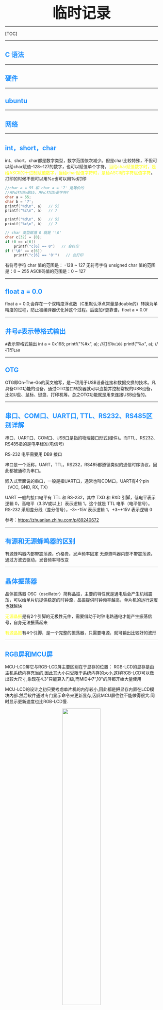 
 <font size="7"><center>**临时记录**</center></font>
___

[TOC]

___

## <font color="1E90FF">C 语法</font>

____________________________________

## <font color="1E90FF">硬件</font>

____________________________________

## <font color="1E90FF">ubuntu</font>

____________________________________

## <font color="1E90FF">网络</font>

____________________________________

## <font color="1E90FF">int，short，char</font>

int、short、char都是数字类型，数字范围依次减少。但是char比较特殊，不但可以给char赋值-128~127的数字，也可以赋值单个字符。<font color="yellow">当给char赋值数字时，是给ASCII的十进制赋值数字，当给char赋值字符时，是给ASCII的字符赋值字符</font>。打印的时候不但可以用%c也可以用%d打印

```C
//char a = 55 和 char a = '7' 是等价的
//用%d打印a是55，用%c打印a是字符7
char a = 55;
char b = '7';
printf("%d\n", a)   // 55
printf("%c\n", a)   // 7

printf("%d\n", b)   // 55
printf("%c\n", b)   // 7

// char 类型赋值 0 就是 '\0'
char c[32] = {0};
if (0 == c[6])
    printf("c[6] == 0")   // 会打印
if ('\0' == c[6])
    printf("c[6] == '0'")   // 会打印
```

有符号字符 char 值的范围是： -128 ~ 127
无符号字符 unsigned char 值的范围是：0 ~ 255
ASCII码值的范围是：0 ~ 127

___

## <font color="1E90FF">float a = 0.0</font>

float a = 0.0;会存在一个双精度浮点数（C里默认浮点常量是double的）转换为单精度的过程，防止被编译器优化掉这个过程。后面加`f`更靠谱，float a = 0.0f
___

## <font color="1E90FF">井号`#`表示带格式输出</font>

`#`表示带格式输出
int a = 0x168;
printf("%#x", a); //打印`0x168`
printf("%x", a);  //打印`168`
___

## <font color="1E90FF">OTG</font>
OTG即On-The-Go的英文缩写，是一项用于USB设备连接和数据交换的技术。凡具备OTG功能的设备，通过OTG接口转换器就可以连接并控制常规的USB设备，比如U盘、鼠标、键盘、打印机等。总之OTG功能就是用来连接USB设备的。
___

## <font color="1E90FF">串口、COM口、UART口, TTL、RS232、RS485区别详解</font>

串口、UART口、COM口、USB口是指的物理接口形式(硬件)。而TTL、RS232、RS485指的是电平标准(电信号)

RS-232 电平需要用 DB9 接口

串口是一个泛称，UART，TTL，RS232，RS485都遵循类似的通信时序协议，因此都被通称为串口。

嵌入式里面说的串口，一般是指UART口，通常也叫COM口。UART有4个pin（VCC, GND, RX, TX）

UART 一般的接口电平有 TTL 和 RS-232，其中 TXD 和 RXD 引脚，低电平表示逻辑 0，高电平（3.3V或以上）表示逻辑 1，这个就是 TTL 电平（电平信号）。RS-232 采用差分线（差分信号），-3~-15V 表示逻辑 1，+3~+15V 表示逻辑 0

参考：<https://zhuanlan.zhihu.com/p/89240672>
___

## <font color="1E90FF">有源和无源蜂鸣器的区别</font>

有源蜂鸣器内部带震荡源，价格贵，发声频率固定
无源蜂鸣器内部不带震荡源，通过方波去驱动，发音频率可改变
___

## <font color="1E90FF">晶体振荡器</font>

晶体振荡器 OSC（oscillator）简称晶振，主要的特性就是通电后会产生机械震荡，可以给单片机提供稳定的时钟源，晶振提供时钟频率越高，单片机的运行速度也就越快

<font color="yellow">无源晶振</font>是有2个引脚的无极性元件，需要借助于时钟电路通电才能产生振荡信号，自身无法振荡起来

<font color="yellow">有源晶振</font>有4个引脚，是一个完整的振荡器，只需要电源，就可输出比较好的波形
___

## <font color="1E90FF">RGB屏和MCU屏</font>

MCU-LCD屏它与RGB-LCD屏主要区别在于显存的位置：
RGB-LCD的显存是由主机系统内存充当的,因此其大小只受限于系统内存的大小,这样RGB-LCD可以做出较大尺寸,象现在4.3"只能算入门级,而MID中7",10"的屏都开始大量使用

MCU-LCD的设计之初只要考虑单片机的内存较小,因此都是把显存内置在LCD模块内部.然后软件通过专门显示命令来更新显存,因此MCU屏往往不能做得很大.同时显示更新速度也比RGB-LCD慢.

<div align=center><img src="img/2023-06-30-12-40-29.png" width="50%"></div>

<div align=center><img src="img/2023-06-30-12-39-54.png" width="50%"></div>

MCU-LCD屏它与RGB-LCD屏量示数据传输模式也有差别：
        RGB屏只需显存组织好数据。启动显示后。LCD-DMA会自动把显存通过RGB接口送到LCM。
        MCU屏则需要发送画点的命令来修改MCU内部RAM。（即不能直接MCU屏RAM）所以RGB显示速度明显比MCU快,而且播放视频方面,MCU-LCD也比较慢.



参考：<https://blog.csdn.net/vrk731/article/details/85221189>
___

## <font color="1E90FF">上/下拉电阻</font>

上拉电阻就是接一个电阻后再接到VCC上，从而将a点拉成高电平。若按键开启，则a点为低电平。这样就可以确定a点的电平高低了

电路中加上拉电阻或下拉电阻的目的是确定某个状态电路中的高电平或低电平。简单来说，电源到器件引脚上的电阻叫上拉电阻，<font color="yellow">作用是平时使用该引脚为高电平</font>；地到器件引脚的电阻叫下拉电阻，<font color="yellow">作用是平时使该引脚为低电平</font>

不接上/下拉电阻，则称为悬空

<div align=center><img src="img/2023-06-30-21-37-37.png" width="30%"></div>

___

## <font color="1E90FF">三极管</font>

<div align=center><img src="img/2023-06-30-21-45-19.png" width="40%"></div>

NPN是基极电压大于(击穿)发射极时流通
PNP是发射极电压大于(击穿)基极时流通
基极 + 集电极 = 发射极
P：positive 正极
N：negative 负极

<div align=center><img src="img/2023-06-30-21-46-18.png" width="60%"></div>

___

## <font color="1E90FF">万用表</font>

V 为测电压
Ω 为测电阻。压下黄色按键，若电阻为 0 则万用表报警，说明电路是接通的
___

## <font color="1E90FF">推挽输出和开漏输出</font>

推挽输出（Push-Pull Output）：的特点是可以真正的输出高电平和低电平，且这两种电平都具有驱动能力。输出多少伏就是多少伏，不会减少

开漏输出（Open Drain Output）：开漏输出无法真正输出高电平，即高电平时没有驱动能力，需要借助外部上拉电阻完成对外驱动
___

## <font color="1E90FF">进制缩写</font>

O ：Octet， 八进制
B ：Binary， 二进制
H ：Hex， 十六进制
D ：Decimal， 十进制
___

## <font color="1E90FF">C调用C++函数</font>

用C++写的函数可以被C调用，原理就是用特定的符号声明该函数，让该函数用C编译器编译

```C++
//这里是头文件，当其他.cpp文件包含该头文件时就会将 func1 和 func2 函数用C编译器编译
#ifdef __cplusplus
extern "C" {
#endif
int func1(void);
int func2(void);
#ifdef __cplusplus
}
#endif
```

___

## <font color="1E90FF">使用函数获取堆内存方式</font>

```C
#include <stdio.h>
#include <stdlib.h>
#include <string.h>

//传入指针时只能改变解引用
void getmemory_error(char *p) {
    p = (char *)malloc(100);
}
//传入二重指针能改变原指针的值
void getmemory_ok(char **p) {
    *p = (char *)malloc(100);
}
//一般用此方式返回malloc内存
//函数结束时会释放栈区的p，堆区的首地址则返回
char *getmemory_yes(void) {
    char *p = (char *)malloc(100);
    return p;
}

int main(int argc, char *argv[])
{
    char *str;

//一、错误方式获取堆内存
    //相当于char *p = str;即让p指向str
    //然后p又指向了malloc,此时str什么都没得到
    getmemory_error(str);

//二、二重指针获取堆内存
    //将指针str的地址传入，函数里面就可以解引用二重指针来修改指针str的值了
    getmemory_ok(&str);
    strcpy(str, "china");
    printf("%s\n", str);    //china
    //清除堆内存数据"china"，但是堆内存地址一直都是存在的，且str还是指向该地址
    free(str);
    //虽然执行了free(str)，但是str还指向该堆内存的首地址，且该地址数据清零了，所以可以重复使用
    //但已经free了，就千万别再使用该地址了
    strcpy(str, "linux");
    printf("%s\n", str);    //linux

//三、使用return返回堆内存
    //一般用此方式返回malloc内存
    str = getmemory_yes();
    strcpy(str, "bhlk");
    printf("%s\n", str);    //bhlk

    return 0;
}
```

___

## <font color="1E90FF">extern</font>

其它文件使用全局变量时，需要用`extern`关键字声明全局变量

全局变量一定要定义在`.c`文件中

B要使用A的全局变量时，就在B的头文件中用`extern`关键字声明该全局变量
或者在`a.c`定义全局变量`int a;`，在`a.h`中用`extern int a;`声明，然后其它文件用`include`包含`a.h`头文件

`extern`声明全局结构体时，要包含结构体的成员定义（声明全局结构体时extern可以省略）

```C
// 声明不能赋值
extern int a;
```

```C
// main.c 文件定义全局结构体
struct test;
// main.h 文件声明全局结构体
#ifndef _MAIN_H_
#define _MAIN_H_
struct test {
    int b;
};
#endif
// b.c 文件 extern 全局结构体
extern struct test;
// b.h文件
#ifndef _B_H_
#define _B_H_
TODO
#endif

```

___

## <font color="1E90FF">时间函数</font>

```C
int main(int argc, char *argv[])
{
    time_t  time_now = 0;
    time_t  mktime_t = 0;
    char strftime_buf[64] = {0};
    struct tm *localtime_buf = NULL;
    struct tm *gmtime_buf = NULL;
    struct timeval gettimeofday_buf = {0};

    time(&time_now);
    localtime_buf = localtime(&time_now);
    gmtime_buf = gmtime(&time_now);
    mktime_t = mktime(localtime_buf);
    strftime(strftime_buf, sizeof(strftime_buf), "%Y-%m-%d", gmtime_buf);
    gettimeofday(&gettimeofday_buf, NULL);

    printf("time_now:%ld\n",  time_now);
    printf("mktime:%ld\n",  mktime_t);
    printf("year:%d, mon:%d\n", localtime_buf->tm_year+1900, localtime_buf->tm_mon+1);
    printf("year:%d, mon:%d\n", gmtime_buf->tm_year+1900, gmtime_buf->tm_mon+1);
    // strftime 函数可自定义时间格式
    printf("strftime_buf:%s\n", strftime_buf);
    // tv_sec == time_now == mktime_t 这三个变量的值是一样的
    printf("tv_sec:%ld, tv_usec:%ld\n", gettimeofday_buf.tv_sec, gettimeofday_buf.tv_usec);

    return 0;
}
```

___

## <font color="1E90FF">int 强制转化为 int *</font>

当`int`类型强制转化为`int *`时，`int *`的值和`int`是一样的，值一样，仅数据类型变了

```C
int a = 0x8000;
//相当于 (int *)0x8000
printf("%p\n", (int *)a);   //打印0x8000
```

___

## <font color="1E90FF">int的二进制位移</font>

```C
int a = 9;
register = a >> 15;  /* 设置寄存器的高16位 */
register = a << 15;  /* 设置寄存器的底16位 */
```

___

## <font color="1E90FF">中断的CPSR和SPSR寄存器</font>

在马上要跳转模式时，cpsr会将当前模式的数据保存给spsr，然后改变cpsr的M位，转到另一个模式。
例如：IRQ模式下将cpsr数据保存给IRQ模式下的spsr，然后改变cpsr的M位，转到SVC模式，处理完事件后又将cpsr数据保存给SVC模式下的spsr，然后改变cpsr的M位，转到IRQ模式，然后将IRQ模式下的spsr恢复给cpsr

>注意：cpsr寄存器只有唯一的一个，cpsr的M[4:0]位可以任意改变模式

___

## <font color="1E90FF">子网掩码</font>

IP地址中32位实际包含2部分，即IP地址 = 网络(段)地址 + 主机地址。子网掩码只有一个作用，就是将IP地址划分为网络地址和主机地址。子网掩码为1的部分表示网络地址，为0部分表示主机地址

如何判断2个IP地址是否在同一子网内 ？

1. 2个IP地址的网络地址必须相同（主机地址可以不同）那么就处于同一网络。
1. 网络标识 = IP地址 & 子网掩码。2个IP地址的网络标识一样，那么就处于同一网络。

如果子网掩码为255.255.0.0时，
192.168.1.102 & 255.255.255.0 = 192.168.1.0
192.168.1.253 & 255.255.255.0 = 192.168.1.0
以上两个地址处于同一网络/网段

192.168.1.4和192.168.12.5
如果子网掩码是255.255.255.0那么不在同一网段。如果子网掩码是255.255.0.0那么就在同一个网段

<font color="yellow">子网掩码为1的部分相同，为0的部分随意，则在同一网段</font>

___

## <font color="1E90FF">VMware/ubuntu</font>

**<font size="4" color="1E90FF">修改ubuntu主机名称</font>**

主机名存放在/etc/hostname文件中，修改主机名后重启系统后即可

**<font size="4" color="1E90FF">Alt + F7，拖动窗口</font>**

**<font size="4" color="1E90FF">ubuntu设置双网卡</font>**

虚拟机——设置——添加——网络适配器——桥接模式——编辑——虚拟机——更改设置——桥接连接至网卡1或网卡2——(后面步骤不要执行)(sudo dhclient(自动获取IP) 或 右上角关闭网络再打开网络)

如果网络连接不上了则恢复网络设置
windows搜索——"虚拟网络编辑器"——还原默认设置

___

## <font color="1E90FF">markdonw笔记规范</font>

1. 关键词用<font color="yellow">黄色高亮</font>
1. 两个段落之间用回车
1. 命令、变量、关键词、用字符串符号 `val_string`
1. 大章节前面要加中文数字且用2个#，小章节前面要加阿拉伯数字且用3个#，小章节标题用4个#，最多用4个#且只用蓝和绿两个标题颜色，模板如下
`## <font color="1E90FF">一、第一期 视频模块及推流实战</font>`
`### <font color="1E90FF">1-5_开发板功能测试</font>`
`#### <font color="008B8B">切换到 host 模式</font>`

<img src="img/2025-04-17-00-42-39.png" width="25%">

___

## <font color="1E90FF">彩色打印</font>

[^彩色输出]

```C
printf("\033[41;30mdebuglog\033[0m: %s:%d [contains]\n", __FILE__, __LINE__);
```

```sh
# shell脚本
#!/bin/bash
echo -e "\033[5;33mdebuglog\033[0m:[contains]"
#!/bin/sh
echo "\033[5;33mdebuglog\033[0m:[contains]"
```

___

## <font color="1E90FF">NFS</font>

NFS[^NFS]（Network File System）即网络文件系统，它允许网络中的计算机之间通过 TCP/IP 网络共享资源。在NFS的应用中，本地NFS的客户端应用可以透明地读写位于远端NFS服务器上的文件，就像访问本地文件一样。这样我们开发板在 uboot 启动时就可以访问远程 ubuntu 中的根文件系统了

我们先在 ubuntu 中搭建 NFS 服务器：

1. `sudo apt install nfs-kernel-server  //安装 NFS 服务端`
1. `sudo systemctl status nfs-server    //检查nfs-server是否已经启动`
1. `sudo mkdir -p /home/k/nfs           //在根目录下创建NFS共享目录(目录随意)`
1. `sudo chown nobody:nogroup /home/k/nfs//权限不分组`
1. `sudo chmod -R 777 /home/k/nfs       //给客户端分配最高权限访问该共享目录`
1. `sudo vim /etc/exports               //编辑 /etc/exports 配置文件`

```C
/home/k/nfs 172.16.3.50(rw,sync,no_subtree_check)//设置哪些客户端IP可以访问该共享目录(可设置多个IP)
/home/k/nfs 172.16.3.*(rw,sync,no_subtree_check)//设置一个网段的客户端可访问（推荐用这个）
/home/k/nfs *(rw,sync,no_subtree_check)         //设置所有客户端可访问该共享目录
//rw 表示允许读写
//sync 表示文件同时写入硬盘和内存
//no_subtree_check 表示即使输出目录是子目录，nfs服务器也不检查其父目录的权限，这样可以提高效率
```

7. `sudo vim /etc/default/nfs-kernel-server    //从Ubuntu17.04开始，nfs默认只支持协议3和4，kernel默认支持nfs协议2`

```C
RPCNFSDOPTS="--nfs-version 2,3,4 --debug --syslog"  //添加这句话让ubuntu支持NFS协议2、3、4版本
```

8. `sudo exportfs -rv  导出共享目录`
9. `sudo /etc/init.d/nfs-kernel-server restart //重启NFS服务器`
10. `showmount -e   //查看共享目录`

___

## <font color="1E90FF">SSH</font>

开启 Ubuntu 的 SSH 服务以后我们就可以在 Windwos 下使用终端软件登陆到 Ubuntu，比如使用 SecureCRT

Ubuntu 下使用如下命令开启 SSH 服务：
`sudo apt-get install openssh-server`

如果有报错，则把报错的文件都删除，例如`sudo rm /var/lib/dpkg/lock-frontend` 等等

上述命令安装 ssh 服务，ssh 的配置文件为/etc/ssh/sshd_config，使用默认配置即可

PC上使用Xshell执行`ssh 192.168.10.20`来连接ubuntu

___

## <font color="1E90FF">samba</font>

1. `sudo apt update`[^samba]
1. `sudo apt install samba -y`
1. `mkdir -p samba //创建需要共享的目录`
1. `chmod 0777 samba`
1. `sudo vim /etc/samba/smb.conf`

```C
//在该文件末尾配置以下信息
[ubuntu_22]                 //共享目录名称，在网络上访问该共享目录时使用
    comment = samba         //共享目录的简介描述
    path = /home/k/samba    //共享实际路径
    public = yes            //这表示该共享是否为公共共享，即是否允许匿名用户访问。       
    writable = yes          //表示是否允许用户在共享中创建、编辑和删除文件。
    available = yes         //表示该共享是否可用。
    browseable = yes        //表示该共享是否在网络上可以浏览。
    valid users = k         //当前 Ubuntu 系统的用户名
```

6. `sudo smbpasswd -a k //给k用户设置密码`
1. `systemctl restart smbd.service // 重启 Samba 服务器`
1. `systemctl enable smbd.service //密码验证时都是输入系统用户k的密码`
1. `systemctl status smbd.service //查看samba服务器运行状态`
1. 给ubuntu配置成静态IP
1. `win+r` 并输入 ubuntu 地址 `\\192.168.10.20`
1. 输入 samba 服务器帐号和密码
1. 右键 samba 共享目录，点击映射网络驱动器
1. 直接点击确定即完成 samba 配置

___

## <font color="1E90FF">vscode排除搜索文件</font>

```json
//在工作区的顶层目录创建  .vscode\settings.json
{
    "editor.codeActionsOnSave": {
    },
    "search.exclude": {
        "**/node_modules": true,
        "**/*.code-search": true,
    },
    "files.exclude": {
        "**/.git": true,
        "**/.svn": true,
        "**/Thumbs.db": true,
    }
}
```

___

## <font color="1E90FF">vscode 自定义代码补全</font>

1. ctrl + shift + p
1. 输入 `snippets`
1. 配置代码片段（Configure Snippets）
1. 选择需要配置的语言
1. 输入自定义的代码补全

```json
{
    //prefix 是代码前缀；body 是代码补全内容
    // 注意 " 和 \ 要转义成字符
    "debug_printf": {
        "prefix": "debug_printf",
        "body": [
            "printf(\"\\033[41;30mdebuglog\\033[0m: %s:%d [contains]\\n\", __FILE__, __LINE__);"
        ],
        "description": "debug_printf"
    }
}
```

___

## <font color="1E90FF">环境变量PATH</font>

环境变量的含义就是系统在查找可执行程序（如gcc）时，<font color="yellow">会自动到环境变量所指定的目录搜索目标</font>。linux系统可以有很多个环境变量。其中有一部分是linux系统自带的。`PATH`就是系统自带的环境变量。输入`echo  $PATH`可打印`PATH`的内容，可知`PATH`的范围都在 `/usr` 内

- `PATH`是系统可执行程序环境变量
- `LD_LIBRARY_PATH`是系统动态链接库环境变量

___

## <font color="1E90FF">制作静态库和动态库</font>

动/静态库都是先编译多个.o文件，然后将多个.o文件链接成一个动/静态库

动/静态库起名格式为: `lib库名.a` 或者 `lib库名.so`

动态库和静态库编译链接格式都是`gcc -c main.c -o main -L. -lname`。gcc会优先链接动态库，若未找到.so文件才加载.a文件。若要定义链接静态库则需要用`-static`参数来指定链接静态库，例如`gcc -c main.c -o main -L. -lname -static`

<font color="1E90FF">静态库.a</font>：就是将自己的源代码经过只编译不连接 -c 形成 .o 的目标文件，然后用ar工具将.o文件归档成.a静态链接库文件。商业公司通过发布.a库文件和.h头文件来提供静态库给客户使用；客户在自己的.c文件中直接声明和调用这些库文件，用户使用候编译链接主函数时会来链接.a中相关功能函数，生成一个可执行文件。

<font color="1E90FF">动态库.so</font>：现在我们一般都是使用动态库。静态库在用户链接可执行程序时就已经把调用的库中的函数的代码段链接进最终可执行程序中了，坏处是太占地方了。尤其是有多个应用程序都使用了这个库函数时，在多个应用程序最后生成的可执行程序中都各自有一份这个库函数的代码段。当这些应用程序同时在内存中运行时，实际上在内存中有多个这个库函数的代码段，这完全重复了。而动态链接库本身不将库函数的代码段链接入可执行程序，只是做个标记。然后当应用程序在内存中执行时，运行时环境发现它调用了一个动态库中的库函数时，会去加载这个动态库到内存中，然后以后不管有多少个应用程序去调用这个库中的函数都会跳转到第一次加载的地方去执行（不会重复加载）


### <font color="1E90FF">gcc编译库参数</font>

```shell
gcc hello.c -o hello -I /home/k/include -L /home/k/lib -lapi
#-I  i表示指定头文件路径path
#-l  表示指定库函数名pathname。例如指定libjpeg.so库用-ljpeg，即-l是-lib的缩写
#-L  表示指定库函数路径path

#-I(i) /home/k/include  表示头文件目录寻找顺序是 /home/k/include -> /usr/include -> /usr/local/include
#-L /home/k/lib  表示库文件目录寻找顺序是：/home/k/lib -> /lib -> /usr/lib -> /usr/local/lib
#-lapi  表示动态库文件名libapi.so（加入 -static 表示链接静态库文件）
```

### <font color="1E90FF">静态库</font>

```shell
#a.c依赖b.c，b.c依赖c.c
#将每个.c文件编译成.o文件，编译时若需要静/动态库则要指定静/动态库（不能将多个.c文件编译成一个.o文件）
gcc -c a.c -o a.o $(LIBPATH) $(STATICLIB)
gcc -c b.c -o b.o $(LIBPATH) $(STATICLIB)
gcc -c c.c -o c.o $(LIBPATH) $(STATICLIB)
#将多个.o文件打包成一个静态库.a文件
ar -rcs libapi.a a.o b.o c.o

#实际调用静态库
gcc main.c -L . -lapi -static
./a.out #程序内已经包含静态库文件，可以直接运行
```

> ar命令参数
> -s: 重置静态库文件索引
> -r: 将.o文件插入静态库尾（会替换库中同名.o文件）
> -c: 创建静态库文件

### <font color="1E90FF">动态库</font>

```shell
#a.c依赖b.c，b.c依赖c.c
#将每个.c文件编译成.o文件，编译时若需要静/动态库则要指定静/动态库（不能将多个.c文件编译成一个.o文件）
gcc -c a.c -o a.o $(LIBPATH) $(STATICLIB) -fPIC
gcc -c b.c -o b.o $(LIBPATH) $(STATICLIB) -fPIC
gcc -c c.c -o c.o $(LIBPATH) $(STATICLIB) -fPIC
#将多个.o链接成一个动态库.so文件
gcc -o libapi.so a.o b.o c.o -shared

#实际调用动态库
gcc main.c -L . -lapi
export LD_LIBRARY_PATH=$LD_LIBRARY_PATH:(动态库的路径)
./a.out #电路板上的程序运行时需要到板子上的环境变量中加载动态库,
        #故板子上自定义的动态库路径需要导出到环境变量，以便让程序找到
```

> `-fPIC` 表示生成位置无关码 `position independent code`
> `-shared` 表示生成动态库.so文件，按照共享库的方式来链接

程序内部包含了静态库，所以可以直接加载静态库。但是程序加载动态库时需要到环境变量中加载，将动态库导出到环境变量的方式为：
1. 将动态库文件放到系统库目录`/usr/lib`或`/lib`
2. 将动态库文件所在的路径导出到环境变量`LD_LIBRARY_PATH`。例如 `export  LD_LIBRARY_PATH=$LD_LIBRARY_PATH:/mnt/mtd`

> 系统链接动态库时会先去`LD_LIBRARY_PATH`环境变量所指定的路径寻找动态库，然后再去`/lib`寻找，最后去`/usr/lib`寻找
> `PATH`是可执行程序环境变量，`LD_LIBRARY_PATH`是动态链接库环境变量 

___

## <font color="1E90FF">vim 配置</font>

[vimrc.txt](attachment/vimrc "点击打开")

将 vimrc.txt 拷贝并改名到 ~/.vimrc

___

## <font color="1E90FF">Xshell 配置</font>

[highlight.hls](attachment/highlight.hls "点击打开")

**关键字高亮**

1. 将 highlight.hls 拷贝到 C:\Users\82717\Documents\NetSarang Computer\7\Xshell\HighlightSet Files 目录中
1. Xshell 点击`工具`—`突出显示集`—`highlight`—`设置为当前组`—`关闭`

```
highlight.hls 配置文件语法解释

Keyword=(\bactive(d)?\b)|(\bsuccess(ful(ly)?|ed)?\b)|(\btrue\b)|(\bok\b)|(\bup\b)|(\brun(ning)?\b)|(\bdeployed\b)|(\bunlocked\b)|(\bstart(ed|ing)?\b)|(\bbegin(ning)?\b)|(\benable(d)?\b)|(\bcreate(d)?\b)|(\bopen\b)
\b: 是单词边界的意思，确保匹配的是完整的单词，而不是单词的一部分
active(d)?: 中的 (d)? 表示 "d" 这个后缀是可选的
|: 用来连接多个括号里的规则
successs 里是嵌套可选

TermBackColor=1：终端背景色设置，具体颜色由编辑器定义。
Underline=0：匹配文本不带下划线。
Bold=0：不加粗。
Strikeout=0：不删除线。
BackColorIndex=286 和 TextColorIndex=286：颜色索引，具体颜色依编辑器而定。
UseRegex=1：表示 Keyword 字段是正则表达式。
Italic=0：不斜体。
Enable=0：当前规则未启用。
CaseSens=0：不区分大小写。
```

**复制粘贴**

Xshell 点击`工具`—`选项`—`键盘和鼠标`—取消`输入/输出终端时滚到底部`—开启`按键滚动到底部`—`确定`

**滚轮后界面不动**

Xshell 点击`属性`—`终端`—`高级`—`编辑`—`新建`—输入需求快捷键—`类型`选项选择`菜单`—下一项选择`复制`—`确定`




[^彩色输出]:[printf 彩色输出](https://www.cnblogs.com/lewki/p/14343894.html)
[^NFS]:[良许搭建NFS服务器](https://www.lxlinux.net/6086.html)
[^samba]:[Samba服务器搭建教程](https://blog.csdn.net/qq_42417071/article/details/136328807)